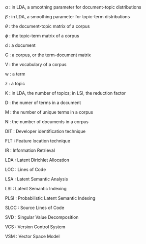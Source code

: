 $\alpha$
:   in LDA, a smoothing parameter for document-topic distributions

$\beta$
:   in LDA, a smoothing parameter for topic-term distributions

$\theta$
:   the document-topic matrix of a corpus

$\phi$
:   the topic-term matrix of a corpus

d
:   a document

C
:   a corpus, or the term-document matrix

V
:   the vocabulary of a corpus

w
:   a term

z
:   a topic

K
:   in LDA, the number of topics; in LSI, the reduction factor

D
:   the numer of terms in a document

M
:   the number of unique terms in a corpus

N
:   the number of documents in a corpus

DIT
:   Developer identification technique

FLT
:   Feature location technique

IR
:   Information Retrieval

LDA
:   Latent Dirichlet Allocation

LOC
:   Lines of Code

LSA
:   Latent Semantic Analysis

LSI
:   Latent Semantic Indexing

PLSI
:   Probabilistic Latent Semantic Indexing

SLOC
:   Source Lines of Code

SVD
:   Singular Value Decomposition

VCS
:   Version Control System

VSM
:   Vector Space Model

